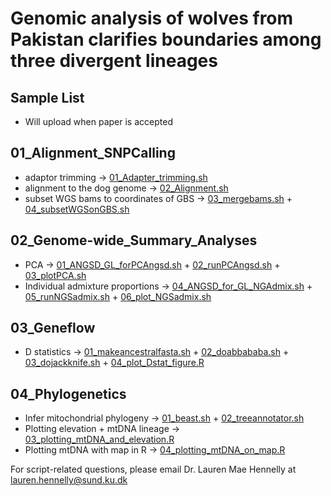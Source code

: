# Genomic analysis of wolves from Pakistan clarifies boundaries among three divergent lineages

## Sample List 
- Will upload when paper is accepted

## 01_Alignment_SNPCalling
- adaptor trimming -> [01_Adapter_trimming.sh](/01_Alignment/01_Adapter_trimming.sh)
- alignment to the dog genome -> [02_Alignment.sh](/01_Alignment/02_Alignment.sh)
- subset WGS bams to coordinates of GBS -> [03_mergebams.sh](/01_Alignment/03_mergeGBSbams.sh) + [04_subsetWGSonGBS.sh](/01_Alignment/04_subsetWGSonGBS.sh)
  
## 02_Genome-wide_Summary_Analyses
- PCA -> [01_ANGSD_GL_forPCAngsd.sh](/02_Genome_wide_Summary/01_ANGSD_GL_forPCAngsd.sh) + [02_runPCAngsd.sh](/02_Genome_wide_Summary/02_runPCAngsd.sh) + [03_plotPCA.sh](/02_Genome_wide_Summary/03_plotPCA.sh)
- Individual admixture proportions -> [04_ANGSD_for_GL_NGAdmix.sh](/02_Genome_wide_Summary/04_ANGSD_for_GL_NGAdmix.sh) + [05_runNGSadmix.sh](/02_Genome_wide_Summary/05_runNGSadmix.sh) + [06_plot_NGSadmix.sh](/02_Genome_wide_Summary/06_plot_NGSadmix.sh)

## 03_Geneflow
- D statistics -> [01_makeancestralfasta.sh](/03_GeneFlow/01_makeancestralfasta.sh) + [02_doabbababa.sh](/03_GeneFlow/02_doabbababa.sh) + [03_dojackknife.sh](/03_GeneFlow/03_dojackknife.sh) +  [04_plot_Dstat_figure.R](/03_GeneFlow/04_plot_Dstat_figure.R)
  
## 04_Phylogenetics
- Infer mitochondrial phylogeny -> [01_beast.sh](/04_Phylogenetics/01_beast.sh) + [02_treeannotator.sh](/04_Phylogenetics/02_treeannotator.sh) 
- Plotting elevation + mtDNA lineage -> [03_plotting_mtDNA_and_elevation.R](/04_Phylogenetics/03_plotting_mtDNA_and_elevation.R) 
- Plotting mtDNA with map in R -> [04_plotting_mtDNA_on_map.R](/04_Phylogenetics/04_plotting_mtDNA_on_map.R)

For script-related questions, please email Dr. Lauren Mae Hennelly at lauren.hennelly@sund.ku.dk

